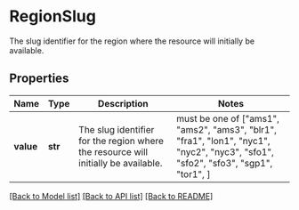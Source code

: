 # RegionSlug

The slug identifier for the region where the resource will initially be  available.

## Properties
Name | Type | Description | Notes
------------ | ------------- | ------------- | -------------
**value** | **str** | The slug identifier for the region where the resource will initially be  available. |  must be one of ["ams1", "ams2", "ams3", "blr1", "fra1", "lon1", "nyc1", "nyc2", "nyc3", "sfo1", "sfo2", "sfo3", "sgp1", "tor1", ]

[[Back to Model list]](../README.md#documentation-for-models) [[Back to API list]](../README.md#documentation-for-api-endpoints) [[Back to README]](../README.md)



